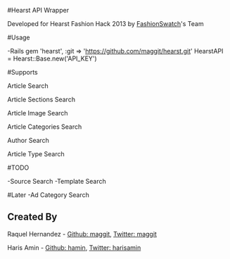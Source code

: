 #Hearst API Wrapper

Developed for Hearst Fashion Hack 2013 by [FashionSwatch](http://fashionswatch.co/)'s Team


#Usage

  -Rails
  gem 'hearst', :git => 'https://github.com/maggit/hearst.git'
  HearstAPI = Hearst::Base.new('API_KEY')

#Supports 

Article Search

Article Sections Search

Article Image Search

Article Categories Search

Author Search

Article Type Search


#TODO

-Source Search
-Template Search


#Later
-Ad Category Search



## Created By ##

Raquel Hernandez - [Github: maggit](http://github.com/maggit), [Twitter: maggit](http://twitter.com/maggi)

Haris Amin - [Github: hamin](http://github.com/hamin), [Twitter: harisamin](http://twitter.com/harisamin)

